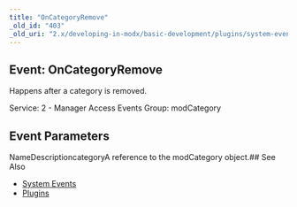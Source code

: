 ```yaml
---
title: "OnCategoryRemove"
_old_id: "403"
_old_uri: "2.x/developing-in-modx/basic-development/plugins/system-events/oncategoryremove"
---
```


## Event: OnCategoryRemove

Happens after a category is removed.

Service: 2 - Manager Access Events 
Group: modCategory

## Event Parameters

NameDescriptioncategoryA reference to the modCategory object.## See Also

- [System Events](developing-in-modx/basic-development/plugins/system-events "System Events")
- [Plugins](developing-in-modx/basic-development/plugins "Plugins")